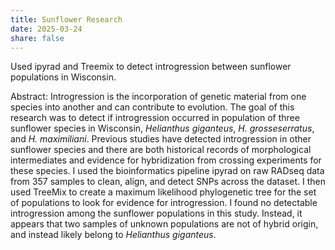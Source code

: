 ```yaml
---
title: Sunflower Research
date: 2025-03-24
share: false
---
```


Used ipyrad and Treemix to detect introgression between sunflower populations in Wisconsin.

Abstract:
Introgression is the incorporation of genetic material from one species into another and can contribute to evolution. The goal of this research was to detect if introgression occurred in population of three sunflower species in Wisconsin, *Helianthus giganteus*, *H. grosseserratus*, and *H. maximiliani*. Previous studies have detected introgression in other sunflower species and there are both historical records of morphological intermediates and evidence for hybridization from crossing experiments for these species. I used the bioinformatics pipeline ipyrad on raw RADseq data from 357 samples to clean, align, and detect SNPs across the dataset. I then used TreeMix to create a maximum likelihood phylogenetic tree for the set of populations to look for evidence for introgression. I found no detectable introgression among the sunflower populations in this study. Instead, it appears that two samples of unknown populations are not of hybrid origin, and instead likely belong to *Helianthus giganteus*.
